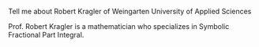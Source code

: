 Tell me about Robert Kragler of Weingarten University of Applied Sciences

Prof. Robert Kragler is a mathematician who specializes in Symbolic Fractional Part Integral.